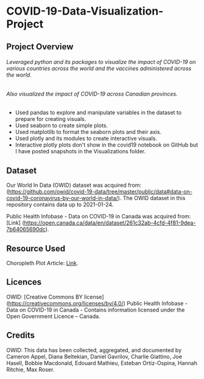 # COVID-19-Data-Visualization-Project

## Project Overview
###### Leveraged python and its packages to visualize the impact of COVID-19 on various countries across the world and the vaccines administered across the world.
###### Also visualized the impact of COVID-19 across Canadian provinces.
- Used pandas to explore and manipulate variables in the dataset to prepare for creating visuals.
- Used seaborn to create simple plots.
- Used matplotlib to format the seaborn plots and their axis.
- Used plotly and its modules to create interactive visuals.
- Interactive plotly plots don't show in the covid19 notebook on GitHub but I have posted snapshots in the Visualizations folder.

## Dataset
Our World In Data (OWID) dataset was acquired from: (https://github.com/owid/covid-19-data/tree/master/public/data#data-on-covid-19-coronavirus-by-our-world-in-data/).
The OWID dataset in this repository contains data up to 2021-01-24.

Public Health Infobase - Data on COVID-19 in Canada was acquired from:[Link] (https://open.canada.ca/data/en/dataset/261c32ab-4cfd-4f81-9dea-7b64065690dc).

## Resource Used
Choropleth Plot Article: [Link](https://towardsdatascience.com/visualizing-the-coronavirus-pandemic-with-choropleth-maps-7f30fccaecf5/).

## Licences
OWID: [Creative Commons BY license] (https://creativecommons.org/licenses/by/4.0/)
Public Health Infobase - Data on COVID-19 in Canada - Contains information licensed under the Open Government Licence – Canada.

## Credits
OWID: This data has been collected, aggregated, and documented by Cameron Appel, Diana Beltekian, Daniel Gavrilov, Charlie Giattino, Joe Hasell, Bobbie Macdonald, Edouard Mathieu, Esteban Ortiz-Ospina, Hannah Ritchie, Max Roser.
